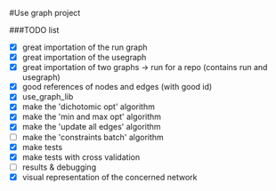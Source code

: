 #Use graph project

###TODO list
*   [x] great importation of the run graph
*   [x] great importation of the usegraph
*   [x] great importation of two graphs -> run for a repo (contains run and usegraph)
*   [x] good references of nodes and edges (with good id)
*   [x] use_graph_lib
*   [x] make the 'dichotomic opt' algorithm
*   [x] make the 'min and max opt' algorithm
*   [x] make the 'update all edges' algorithm
*   [ ] make the 'constraints batch' algorithm
*   [x] make tests
*   [x] make tests with cross validation
*   [ ] results & debugging
*   [x] visual representation of the concerned network
